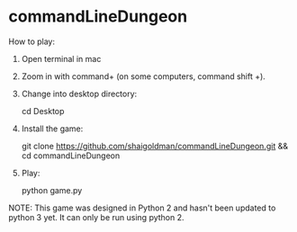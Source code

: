 # commandLineDungeon

How to play:

1. Open terminal in mac

2. Zoom in with command+ (on some computers, command shift +).

3. Change into desktop directory:

	cd Desktop

4. Install the game:

	git clone https://github.com/shaigoldman/commandLineDungeon.git && cd commandLineDungeon

5. Play:

	python game.py


NOTE: This game was designed in Python 2 and hasn't been updated to python 3 yet. It can only be run using python 2.

